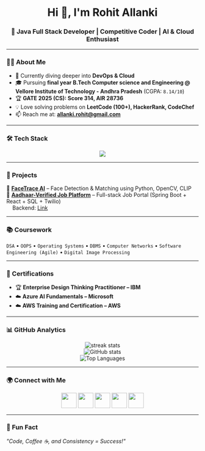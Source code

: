 <h1 align="center">Hi 👋, I'm Rohit Allanki</h1>
<h3 align="center">🚀 Java Full Stack Developer | Competitive Coder | AI & Cloud Enthusiast</h3>



---

### 👨‍💻 About Me  
- 🌱 Currently diving deeper into **DevOps & Cloud**  
- 🎓 Pursuing **final year B.Tech Computer science and Engineering @ Vellore Institute of Technology - Andhra Pradesh** (CGPA: `8.14/10`)  
- 🏆 **GATE 2025 (CS): Score 314, AIR 28736**  
- 💡 Love solving problems on **LeetCode (100+), HackerRank, CodeChef**  
- 📫 Reach me at: **allanki.rohit@gmail.com**  

---

### 🛠️ Tech Stack  
<p align="center">
  <img src="https://skillicons.dev/icons?i=java,spring,react,mysql,mongodb,redis,js,html,css,git,github,postman,opencv,figma,linux" />
</p>

---

### 🚀 Projects  
🔹 **[FaceTrace AI](https://github.com/RohitAllanki04/cctvimagerecogination)** – Face Detection & Matching using Python, OpenCV, CLIP  
🔹 **[Aadhaar-Verified Job Platform](https://github.com/AKHIL-8055/Jobs-Portal-Frontend-v1.0)** – Full-stack Job Portal (Spring Boot + React + SQL + Twilio)  
&nbsp;&nbsp;&nbsp;&nbsp;Backend: [Link](https://github.com/AKHIL-8055/Jobs-Portal-Backend-v1.0)  

---

### 📚 Coursework  
`DSA` • `OOPS` • `Operating Systems` • `DBMS` • `Computer Networks` • `Software Engineering (Agile)` • `Digital Image Processing`

---

### 🏅 Certifications  
- 🏆 **Enterprise Design Thinking Practitioner – IBM**  
- ☁️ **Azure AI Fundamentals – Microsoft**  
- ☁️ **AWS Training and Certification – AWS**  

---

### 📊 GitHub Analytics  
<p align="center">
  <img src="https://github-readme-streak-stats.herokuapp.com/?user=rohitallanki04&theme=tokyonight" alt="streak stats" />
  <br/>
  <img src="https://github-readme-stats.vercel.app/api?username=rohitallanki04&show_icons=true&theme=tokyonight" alt="GitHub stats" />
  <br/>
  <img src="https://github-readme-stats.vercel.app/api/top-langs/?username=rohitallanki04&layout=compact&theme=tokyonight" alt="Top Languages" />
</p>

---

### 🌍 Connect with Me  
<p align="center">
  <a href="https://linkedin.com/in/rohitallanki"><img src="https://skillicons.dev/icons?i=linkedin" height="40"/></a>
  <a href="https://leetcode.com/u/Rohit_allanki/"><img src="https://upload.wikimedia.org/wikipedia/commons/1/19/LeetCode_logo_black.png" height="40"/></a>
  <a href="https://www.hackerrank.com/rohit_22bce20057"><img src="https://raw.githubusercontent.com/rahuldkjain/github-profile-readme-generator/master/src/images/icons/Social/hackerrank.svg" height="40"/></a>
  <a href="https://www.codechef.com/users/rohitallanki"><img src="https://cdn.codechef.com/sites/all/themes/abessive/cc-logo.svg" height="40"/></a>
  <a href="mailto:allanki.rohit@gmail.com"><img src="https://skillicons.dev/icons?i=gmail" height="40"/></a>
</p>

---

### 🎯 Fun Fact  
_"Code, Coffee ☕, and Consistency = Success!"_
